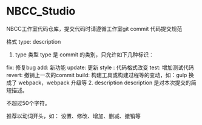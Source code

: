 # NBCC_Studio
NBCC工作室代码仓库，提交代码时请遵循工作室git commit 代码提交规范

格式
type: description

1. type 类型
type 是 commit 的类别，只允许如下几种标识：

fix: 修复bug
add: 新功能
update: 更新
style : 代码格式改变
test: 增加测试代码
revert: 撤销上一次的commit
build: 构建工具或构建过程等的变动，如：gulp 换成了 webpack，webpack 升级等
2. description
description 是对本次提交的简短描述。

不超过50个字符。

推荐以动词开头，如： 设置、修改、增加、删减、撤销等
